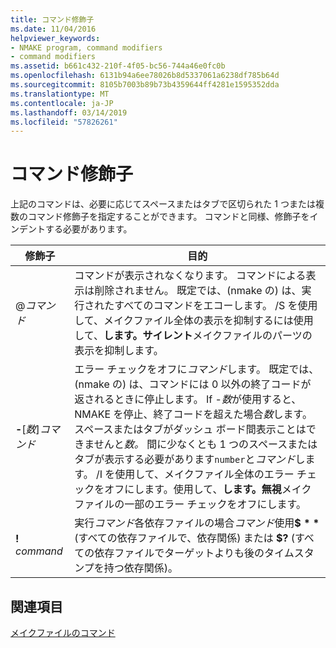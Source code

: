 ```yaml
---
title: コマンド修飾子
ms.date: 11/04/2016
helpviewer_keywords:
- NMAKE program, command modifiers
- command modifiers
ms.assetid: b661c432-210f-4f05-bc56-744a46e0fc0b
ms.openlocfilehash: 6131b94a6ee78026b8d5337061a6238df785b64d
ms.sourcegitcommit: 8105b7003b89b73b4359644ff4281e1595352dda
ms.translationtype: MT
ms.contentlocale: ja-JP
ms.lasthandoff: 03/14/2019
ms.locfileid: "57826261"
---
```

# <a name="command-modifiers"></a>コマンド修飾子

上記のコマンドは、必要に応じてスペースまたはタブで区切られた 1 つまたは複数のコマンド修飾子を指定することができます。 コマンドと同様、修飾子をインデントする必要があります。

|修飾子|目的|
|--------------|-------------|
|\@*コマンド*|コマンドが表示されなくなります。 コマンドによる表示は削除されません。 既定では、(nmake の) は、実行されたすべてのコマンドをエコーします。 /S を使用して、メイクファイル全体の表示を抑制するには使用して、**します。サイレント**メイクファイルのパーツの表示を抑制します。|
|**-**\[*数*]*コマンド*|エラー チェックをオフに*コマンド*します。 既定では、(nmake の) は、コマンドには 0 以外の終了コードが返されるときに停止します。 If -*数*が使用すると、NMAKE を停止、終了コードを超えた場合*数*します。 スペースまたはタブがダッシュ ボード間表示ことはできませんと*数。* 間に少なくとも 1 つのスペースまたはタブが表示する必要があります`number`と*コマンド*します。 /I を使用して、メイクファイル全体のエラー チェックをオフにします。使用して、**します。無視**メイクファイルの一部のエラー チェックをオフにします。|
|**\!** *command*|実行*コマンド*各依存ファイルの場合*コマンド*使用<strong>$ \* \*</strong> (すべての依存ファイルで、依存関係) または **$?** (すべての依存ファイルでターゲットよりも後のタイムスタンプを持つ依存関係)。|

## <a name="see-also"></a>関連項目

[メイクファイルのコマンド](commands-in-a-makefile.md)
